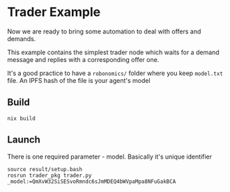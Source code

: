 # Trader Example

Now we are ready to bring some automation to deal with offers and demands.

This example contains the simplest trader node which waits for a demand message and replies with a corresponding offer one.

It's a good practice to have a `robonomics/` folder where you keep `model.txt` file. An IPFS hash of the file is your agent's model

## Build

```
nix build
```

## Launch

There is one required parameter - model. Basically it's unique identifier

```
source result/setup.bash
rosrun trader_pkg trader.py _model:=QmXvW32SiSESvoRmndc6sJmMDEQ4bWVpaMpa8NFuGakBCA
```

